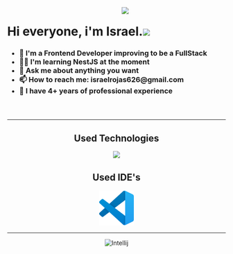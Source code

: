 <img id='gif' align="right" src="https://media.giphy.com/media/CrFLL3CnRpw5ddlBMm/giphy.gif" width="240">
<header align="left">
    <h1 align="left">Hi everyone, i'm Israel.<img src="https://media.giphy.com/media/hvRJCLFzcasrR4ia7z/giphy.gif" width="35"></h1>
    <h3 align="left">
        <ul>
            <li>🔭 I'm a Frontend Developer improving to be a FullStack</li>
            <li>👨‍🎓 I'm learning NestJS at the moment</li>
            <li>💬 Ask me about anything you want</li>
            <li>📫 How to reach me: israelrojas626@gmail.com</li>
            <li>💼 I have 4+ years of professional experience</li>
        </ul>
    </h3>
</header>
<hr>
<div align="center">
    <h2 align="center">Used Technologies</h2>
    <p align="center">
    <a href="https://skillicons.dev">
    <img src="https://skillicons.dev/icons?i=nextjs,react,vue,html,css,javascript,ts,express,nestjs,graphql,prisma,redis,supabase,docker&perline=7" />
  </a>
</p>
    <h2 align="center">Used IDE's</h2>
    <div align="center">
        <img src="https://github.com/devicons/devicon/blob/master/icons/vscode/vscode-original.svg" alt="VsCode" width="80">
    </div>
</div>
<hr>
<footer align="center">
    <p align="center">
        <img src="https://github-readme-stats.vercel.app/api/top-langs/?username=Isra1610&layout=compact&hide=css&theme=radical" alt="Intellij" height="250">
    </p>
</footer>

